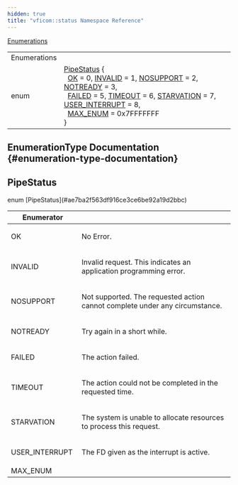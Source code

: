 ```yaml
---
hidden: true
title: "vficom::status Namespace Reference"
---
```


[Enumerations](#enum-members)

|  |  |
|----|----|
| Enumerations |  |
| enum   | [PipeStatus](#ae7ba2f563df916ce3ce6be92a19d2bbc) {<br/>  [OK](#ae7ba2f563df916ce3ce6be92a19d2bbca2bc49ec37d6a5715dd23e85f1ff5bb59) = 0, [INVALID](#ae7ba2f563df916ce3ce6be92a19d2bbcaef2863a469df3ea6871d640e3669a2f2) = 1, [NOSUPPORT](#ae7ba2f563df916ce3ce6be92a19d2bbcad7e21613367ae574d29fb0f12b02be44) = 2, [NOTREADY](#ae7ba2f563df916ce3ce6be92a19d2bbcaee9eff54c2e86e523f8be55c5ad62c58) = 3,<br/>  [FAILED](#ae7ba2f563df916ce3ce6be92a19d2bbcaecedb56d1405a60c6069f4a0139bdec5) = 5, [TIMEOUT](#ae7ba2f563df916ce3ce6be92a19d2bbcaad9dee005a3d0f9137b2ac1e0869f89b) = 6, [STARVATION](#ae7ba2f563df916ce3ce6be92a19d2bbca16447fcbaada0814065a175e7cc7823f) = 7, [USER_INTERRUPT](#ae7ba2f563df916ce3ce6be92a19d2bbca613171f09bea59d3a66afe2d09a136d0) = 8,<br/>  [MAX_ENUM](#ae7ba2f563df916ce3ce6be92a19d2bbca45fb932b1d1e8ed5779c816779acd30e) = 0x7FFFFFFF<br/>} |

## EnumerationType Documentation {#enumeration-type-documentation}

## PipeStatus <a href="#ae7ba2f563df916ce3ce6be92a19d2bbc" id="ae7ba2f563df916ce3ce6be92a19d2bbc"></a>

<p>enum [PipeStatus](#ae7ba2f563df916ce3ce6be92a19d2bbc)</p>

| Enumerator |  |
|----|----|
| OK  | <p>No Error.</p> |
| INVALID  | <p>Invalid request. This indicates an application programming error.</p> |
| NOSUPPORT  | <p>Not supported. The requested action cannot complete under any circumstance.</p> |
| NOTREADY  | <p>Try again in a short while.</p> |
| FAILED  | <p>The action failed.</p> |
| TIMEOUT  | <p>The action could not be completed in the requested time.</p> |
| STARVATION  | <p>The system is unable to allocate resources to process this request.</p> |
| USER_INTERRUPT  | <p>The FD given as the interrupt is active.</p> |
| MAX_ENUM  |  |
